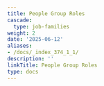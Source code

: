 ```yaml
---
title: People Group Roles
cascade:
  type: job-families
weight: 2
date: '2025-06-12'
aliases:
- /docs/_index_374_1_1/
description: ''
linkTitle: People Group Roles
type: docs
---
```


